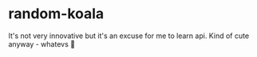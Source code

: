 # random-koala
It's not very innovative but it's an excuse for me to learn api. Kind of cute anyway - whatevs 🐨
